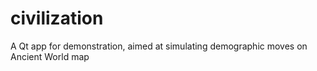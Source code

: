 # civilization
A Qt app for demonstration, aimed at simulating demographic moves on Ancient World map
